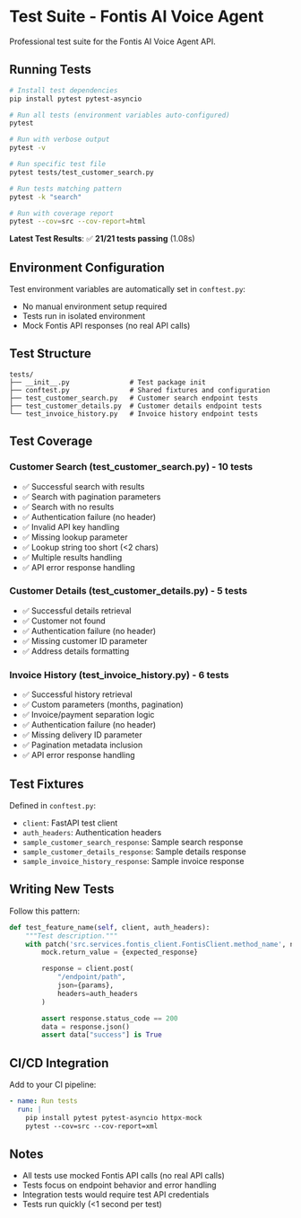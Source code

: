 # Test Suite - Fontis AI Voice Agent

Professional test suite for the Fontis AI Voice Agent API.

## Running Tests

```bash
# Install test dependencies
pip install pytest pytest-asyncio

# Run all tests (environment variables auto-configured)
pytest

# Run with verbose output
pytest -v

# Run specific test file
pytest tests/test_customer_search.py

# Run tests matching pattern
pytest -k "search"

# Run with coverage report
pytest --cov=src --cov-report=html
```

**Latest Test Results**: ✅ **21/21 tests passing** (1.08s)

## Environment Configuration

Test environment variables are automatically set in `conftest.py`:

- No manual environment setup required
- Tests run in isolated environment
- Mock Fontis API responses (no real API calls)

## Test Structure

```
tests/
├── __init__.py               # Test package init
├── conftest.py               # Shared fixtures and configuration
├── test_customer_search.py   # Customer search endpoint tests
├── test_customer_details.py  # Customer details endpoint tests
└── test_invoice_history.py   # Invoice history endpoint tests
```

## Test Coverage

### Customer Search (test_customer_search.py) - 10 tests

- ✅ Successful search with results
- ✅ Search with pagination parameters
- ✅ Search with no results
- ✅ Authentication failure (no header)
- ✅ Invalid API key handling
- ✅ Missing lookup parameter
- ✅ Lookup string too short (<2 chars)
- ✅ Multiple results handling
- ✅ API error response handling

### Customer Details (test_customer_details.py) - 5 tests

- ✅ Successful details retrieval
- ✅ Customer not found
- ✅ Authentication failure (no header)
- ✅ Missing customer ID parameter
- ✅ Address details formatting

### Invoice History (test_invoice_history.py) - 6 tests

- ✅ Successful history retrieval
- ✅ Custom parameters (months, pagination)
- ✅ Invoice/payment separation logic
- ✅ Authentication failure (no header)
- ✅ Missing delivery ID parameter
- ✅ Pagination metadata inclusion
- ✅ API error response handling

## Test Fixtures

Defined in `conftest.py`:

- `client`: FastAPI test client
- `auth_headers`: Authentication headers
- `sample_customer_search_response`: Sample search response
- `sample_customer_details_response`: Sample details response
- `sample_invoice_history_response`: Sample invoice response

## Writing New Tests

Follow this pattern:

```python
def test_feature_name(self, client, auth_headers):
    """Test description."""
    with patch('src.services.fontis_client.FontisClient.method_name', new_callable=AsyncMock) as mock:
        mock.return_value = {expected_response}

        response = client.post(
            "/endpoint/path",
            json={params},
            headers=auth_headers
        )

        assert response.status_code == 200
        data = response.json()
        assert data["success"] is True
```

## CI/CD Integration

Add to your CI pipeline:

```yaml
- name: Run tests
  run: |
    pip install pytest pytest-asyncio httpx-mock
    pytest --cov=src --cov-report=xml
```

## Notes

- All tests use mocked Fontis API calls (no real API calls)
- Tests focus on endpoint behavior and error handling
- Integration tests would require test API credentials
- Tests run quickly (<1 second per test)
